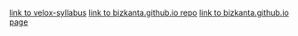 [link to velox-syllabus](https://github.com/bizkanta/velox-syllabus)
[link to bizkanta.github.io repo](https://github.com/bizkanta/velox-syllabus)
[link to bizkanta.github.io page](https://bizkanta.github.io/)
